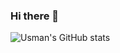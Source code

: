 ### Hi there 👋

![Usman's GitHub stats](https://github-readme-stats.vercel.app/api?username=UsmanGill-UG&show_icons=true&theme=radical)

<!--
**UsmanGill-UG/UsmanGill-UG** is a ✨ _special_ ✨ repository because its `README.md` (this file) appears on your GitHub profile.

Here are some ideas to get you started:

- 🔭 I’m currently working on ...
- 🌱 I’m currently learning ...
- 👯 I’m looking to collaborate on ...
- 🤔 I’m looking for help with ...
- 💬 Ask me about ...
- 📫 How to reach me: ...
- 😄 Pronouns: ...
- ⚡ Fun fact: ...
-->

